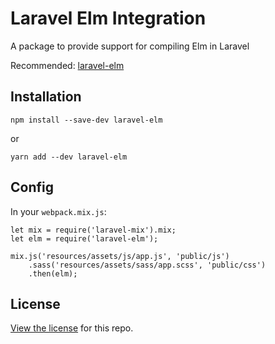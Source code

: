 # Laravel Elm Integration

A package to provide support for compiling Elm in Laravel

Recommended: [laravel-elm](https://github.com/tightenco/laravel-elm)

## Installation

```
npm install --save-dev laravel-elm
```
or
```
yarn add --dev laravel-elm
```

## Config

In your `webpack.mix.js`:

```
let mix = require('laravel-mix').mix;
let elm = require('laravel-elm');

mix.js('resources/assets/js/app.js', 'public/js')
    .sass('resources/assets/sass/app.scss', 'public/css')
    .then(elm);
```

## License

[View the license](https://github.com/tightenco/laravel-elm/blob/master/LICENSE) for this repo.
